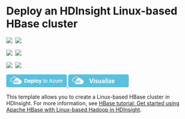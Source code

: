 # Deploy an HDInsight Linux-based HBase cluster

<IMG SRC="https://azbotstorage.blob.core.windows.net/badges/101-hdinsight-hbase-linux/PublicLastTestDate.svg" />&nbsp;
<IMG SRC="https://azbotstorage.blob.core.windows.net/badges/101-hdinsight-hbase-linux/PublicDeployment.svg" />&nbsp;

<IMG SRC="https://azbotstorage.blob.core.windows.net/badges/101-hdinsight-hbase-linux/FairfaxLastTestDate.svg" />&nbsp;
<IMG SRC="https://azbotstorage.blob.core.windows.net/badges/101-hdinsight-hbase-linux/FairfaxDeployment.svg" />&nbsp;

<IMG SRC="https://azbotstorage.blob.core.windows.net/badges/101-hdinsight-hbase-linux/BestPracticeResult.svg" />&nbsp;
<IMG SRC="https://azbotstorage.blob.core.windows.net/badges/101-hdinsight-hbase-linux/CredScanResult.svg" />&nbsp;

<a href="https://portal.azure.com/#create/Microsoft.Template/uri/https%3A%2F%2Fraw.githubusercontent.com%2FAzure%2Fazure-quickstart-templates%2Fmaster%2F101-hdinsight-hbase-linux%2Fazuredeploy.json" target="_blank">
    <img src="https://raw.githubusercontent.com/Azure/azure-quickstart-templates/master/1-CONTRIBUTION-GUIDE/images/deploytoazure.png"/>
</a>
<a href="http://armviz.io/#/?load=https%3A%2F%2Fraw.githubusercontent.com%2FAzure%2Fazure-quickstart-templates%2Fmaster%2F101-hdinsight-hbase-linux%2Fazuredeploy.json" target="_blank">
    <img src="https://raw.githubusercontent.com/Azure/azure-quickstart-templates/master/1-CONTRIBUTION-GUIDE/images/visualizebutton.png"/>
</a>

This template allows you to create a Linux-based HBase cluster in HDInsight. For more information, see <a href="https://docs.microsoft.com/azure/hdinsight/hdinsight-hbase-tutorial-get-started-linux">HBase tutorial: Get started using Apache HBase with Linux-based Hadoop in HDInsight</a>.
